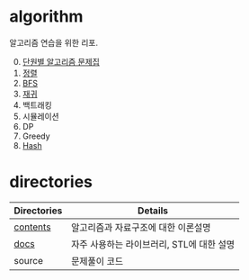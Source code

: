 # algorithm

알고리즘 연습을 위한 리포.

0. [단원별 알고리즘 문제집](./contents/README.md)
1. [정렬](./contents/sort/README.md)
2. [BFS](./contents/BFS/README.md)
3. [재귀](./contents/recursion/README.md)
4. 백트래킹
5. 시뮬레이션 
6. DP
7. Greedy
8. [Hash](./contents/hash/README.md)

# directories

|Directories|Details|
|---|---|
|[contents](./contents/README.md)|알고리즘과 자료구조에 대한 이론설명|
|[docs](./docs/STL/README.md)|자주 사용하는 라이브러리, STL에 대한 설명|
|source|문제풀이 코드|